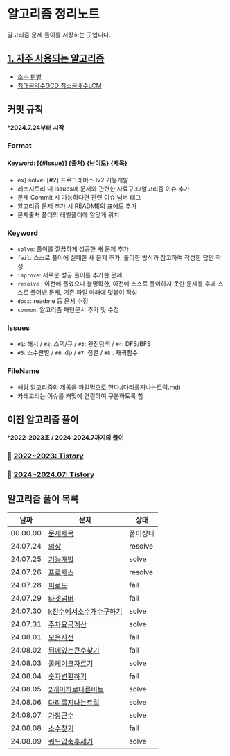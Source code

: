 # 알고리즘 정리노트

알고리즘 문제 풀이를 저장하는 곳입니다.

## [1. 자주 사용되는 알고리즘](자주사용되는알고리즘/)
- [소수 판별](자주사용되는알고리즘/isPrime.js)
- [최대공약수GCD 최소공배수LCM](자주사용되는알고리즘/GCD_LCM.js)

## 커밋 규칙

***2024.7.24부터 시작**

### Format

#### Keyword: [{#Issue}] {출처} {난이도} {제목}

-   ex) solve: [#2] 프로그래머스 lv2 기능개발
-   레포지토리 내 Issues에 문제와 관련한 자료구조/알고리즘 이슈 추가
-   문제 Commit 시 가능하다면 관련 이슈 넘버 태그
-   알고리즘 문제 추가 시 README의 표에도 추가
-   문제출처 폴더의 레벨폴더에 알맞게 위치

### Keyword

-   `solve`: 풀이를 깔끔하게 성공한 새 문제 추가
-   `fail`: 스스로 풀이에 실패한 새 문제 추가, 풀이한 방식과 참고하여 작성한 답안 작성
-   `improve`: 새로운 성공 풀이를 추가한 문제
-   `resolve` : 이전에 풀었으나 불명확한, 이전에 스스로 풀이하지 못한 문제를 후에 스스로 풀어낸 문제, 기존 파일 아래에 덧붙여 작성
-   `docs`: readme 등 문서 수정
-   `common`: 알고리즘 패턴문서 추가 및 수정

### Issues
- `#1`: 해시 / `#2`: 스택/큐 / `#3`: 완전탐색 / `#4`: DFS/BFS
- `#5`: 소수판별 / `#6`: dp / `#7`: 정렬 / `#8` : 재귀함수

### FileName

-   해당 알고리즘의 제목을 파일명으로 한다.(다리를지나는트럭.md)
-   카테고리는 이슈를 커밋에 연결하여 구분하도록 함

## 이전 알고리즘 풀이

***2022-2023초 / 2024-2024.7까지의 풀이**

### 📁 [2022~2023: Tistory](https://codingpracticenote.tistory.com/category/1%EC%B0%A8%20%EA%B3%B5%EB%B6%80/%EC%95%8C%EA%B3%A0%EB%A6%AC%EC%A6%98)

### 📁 [2024~2024.07: Tistory](https://codingpracticenote.tistory.com/category/2%EC%B0%A8%20%EA%B3%B5%EB%B6%80/%EC%95%8C%EA%B3%A0%EB%A6%AC%EC%A6%98)

## 알고리즘 풀이 목록
| 날짜 | 문제 | 상태 |
| --- | --- | --- |
| 00.00.00 | [문제제목](/프로그래머스) | 풀이상태 |
| 24.07.24 | [의상](/프로그래머스/lv2/의상.md) | resolve |
| 24.07.25 | [기능개발](/프로그래머스//lv2/기능개발.md) | solve |
| 24.07.26 | [프로세스](/프로그래머스//lv2/프로세스.md) | resolve |
| 24.07.28 | [피로도](/프로그래머스//lv2/피로도.md) | fail |
| 24.07.29 | [타겟넘버](/프로그래머스//lv2/타겟넘버.md) | fail |
| 24.07.30 | [k진수에서소수개수구하기](/프로그래머스//lv2/k진수에서소수개수구하기.md) | solve |
| 24.07.31 | [주차요금계산](/프로그래머스//lv2/주차요금계산.md) | solve |
| 24.08.01 | [모음사전](/프로그래머스//lv2/모음사전.md) | fail |
| 24.08.02 | [뒤에있는큰수찾기](/프로그래머스//lv2/뒤에있는큰수찾기.md) | fail |
| 24.08.03 | [롤케이크자르기](/프로그래머스//lv2/롤케이크자르기.md) | solve |
| 24.08.04 | [숫자변환하기](/프로그래머스//lv2/숫자변환하기.md) | fail |
| 24.08.05 | [2개이하로다른비트](/프로그래머스//lv2/2개이하로다른비트.md) | solve |
| 24.08.06 | [다리를지나는트럭](/프로그래머스//lv2/다리를지나는트럭.md) | solve |
| 24.08.07 | [가장큰수](/프로그래머스//lv2/가장큰수.md) | solve |
| 24.08.08 | [소수찾기](/프로그래머스//lv2/소수찾기.md) | fail |
| 24.08.09 | [쿼드압축후세기](/프로그래머스//lv2/쿼드압축후세기.md) | solve |
